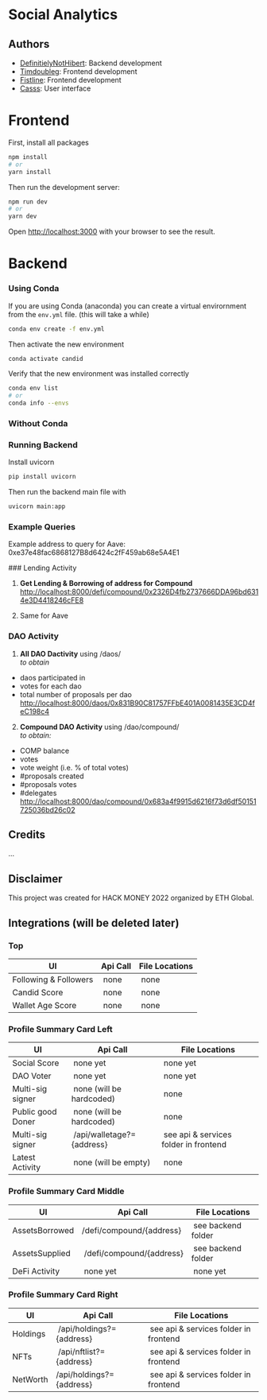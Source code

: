 # Social Analytics

## Authors 
* [DefinitielyNotHibert](https://github.com/DefinitelyNotHilbert): Backend development
* [Timdoubleg](https://github.com/timdoubleg): Frontend development
* [Fistline](https://github.com/fistline): Frontend development
* [Casss](https://github.com/grandmasterLeu): User interface


# Frontend
First, install all packages
```bash
npm install
# or
yarn install
```

Then run the development server:
```bash
npm run dev
# or
yarn dev
```

Open [http://localhost:3000](http://localhost:3000) with your browser to see the result.

# Backend

### Using Conda
If you are using Conda (anaconda) you can create a virtual envirornment from the `env.yml` file. (this will take a while)
```bash
conda env create -f env.yml
```

Then activate the new environment 
```bash
conda activate candid
```

Verify that the new environment was installed correctly
```bash
conda env list
# or
conda info --envs
```

### Without Conda


### Running Backend
Install uvicorn
```bash
pip install uvicorn
```

Then run the backend main file with
```bash
uvicorn main:app
```

### Example Queries

Example address to query for Aave: 
0xe37e48fac6868127B8d6424c2fF459ab68e5A4E1

### Lending Activity
1. **Get Lending & Borrowing of address for Compound**
[http://localhost:8000/defi/compound/0x2326D4fb2737666DDA96bd6314e3D4418246cFE8](http://localhost:8000/defi/compound/0x2326D4fb2737666DDA96bd6314e3D4418246cFE8)

2. Same for Aave

### DAO Activity
1. **All DAO Dactivity**
using /daos/<address> to obtain 
- daos participated in
- votes for each dao
- total number of proposals per dao 
[http://localhost:8000/daos/0x831B90C81757FFbE401A0081435E3CD4feC198c4](http://localhost:8000/daos/0x831B90C81757FFbE401A0081435E3CD4feC198c4)

2. **Compound DAO Activity**
using /dao/compound/<address> to obtain:
- COMP balance
- votes
- vote weight (i.e. % of total votes)
- #proposals created
- #proposals votes
- #delegates
[http://localhost:8000/dao/compound/0x683a4f9915d6216f73d6df50151725036bd26c02](http://localhost:8000/dao/compound/0x683a4f9915d6216f73d6df50151725036bd26c02) 
  

  
## Credits
...

## Disclaimer
This project was created for HACK MONEY 2022 organized by ETH Global. 



## Integrations (will be deleted later)

### Top
| UI | Api Call | File Locations |
| --- | --- | --- |
| Following & Followers | none | none |
| Candid Score | none | none |
| Wallet Age Score | none | none |


### Profile Summary Card Left

| UI | Api Call | File Locations |
| --- | --- | --- |
| Social Score | none yet | none yet |
| DAO Voter | none yet | none yet |
| Multi-sig signer | none (will be hardcoded) | none |
| Public good Doner | none (will be hardcoded) | none |
| Multi-sig signer | /api/walletage?={address} | see api & services folder in frontend|
| Latest Activity | none (will be empty) | none |


### Profile Summary Card Middle

| UI | Api Call | File Locations |
| --- | --- | --- |
| AssetsBorrowed | /defi/compound/{address} | see backend folder |
| AssetsSupplied | /defi/compound/{address} | see backend folder |
| DeFi Activity | none yet | none yet |

### Profile Summary Card Right

| UI | Api Call | File Locations |
| --- | --- | --- |
| Holdings | /api/holdings?={address} | see api & services folder in frontend |
| NFTs | /api/nftlist?={address} | see api & services folder in frontend |
| NetWorth | /api/holdings?={address} | see api & services folder in frontend |








